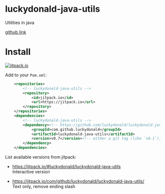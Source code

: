 # luckydonald-java-utils
Utilities in java

[github link](https://github.com/luckydonald/luckydonald-java-utils/new/master)


# Install
[![jitpack.io](https://jitpack.io/v/luckydonald/luckydonald-java-utils.svg)](https://jitpack.io/#luckydonald/luckydonald-java-utils)

Add to your `Pom.xml`:

```xml
    <repositories>
        <!-- luckydonald-java-utils -->
        <repository>
            <id>jitpack.io</id>
            <url>https://jitpack.io</url>
        </repository>
    </repositories>
    <dependencies>
        <!-- luckydonald-java-utils -->
        <dependency><!-- https://github.com/luckydonald/luckydonald-java-utils -->
            <groupId>com.github.luckydonald</groupId>
            <artifactId>luckydonald-java-utils</artifactId>
            <version>v0.7</version><!-- either a git tag (like `v0.1`), a commit hash (like `5485b0aa8d`; 10 characters), or a branch name (`master-SNAPSHOT`). -->
        </dependency>		
    </dependencies>
```
List available versions from jitpack:

   
- https://jitpack.io/#luckydonald/luckydonald-java-utils    
    Interactive version

- https://jitpack.io/com/github/luckydonald/luckydonald-java-utils/  
    Text only, remove ending slash
